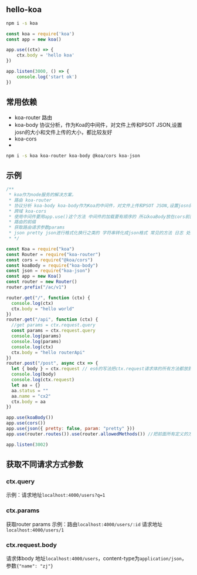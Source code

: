 ## hello-koa

```sh
npm i -s koa
```

```js
const koa = require('koa')
const app = new koa()

app.use((ctx) => {
  	ctx.body = 'hello koa'
})

app.listen(3000, () => {
	console.log('start ok')
})
```

## 常用依赖

- koa-router 路由 
- koa-body 协议分析，作为Koa的中间件，对文件上传和PSOT JSON,设置josn的大小和文件上传的大小，都比较友好
- koa-cors
- 

```sh
npm i -s koa koa-router koa-body @koa/cors koa-json
```

## 示例

```js
/**
 * koa作为node服务的解决方案，
 * 路由 koa-router
 * 协议分析 koa-body koa-body作为Koa的中间件，对文件上传和PSOT JSON,设置josn的大小和文件上传的大小，都比较友好，
 * 跨域 koa-cors
 * 使用中间件要用app.use()这个方法 中间件的加载要有顺序的 所以koaBody放在cors前面
 * 路由的前缀
 * 获取路由请求参数params
 * json pretty json进行格式化换行之类的 字符串转化成json格式 常见的方法 日志 处理
 * */

const Koa = require("koa")
const Router = require("koa-router")
const cors = require("@koa/cors")
const koaBody = require("koa-body")
const json = require("koa-json")
const app = new Koa()
const router = new Router()
router.prefix("/ac/v1")

router.get("/", function (ctx) {
  console.log(ctx)
  ctx.body = "hello world"
})
router.get("/api", function (ctx) {
  //get params = ctx.request.query
  const params = ctx.request.query
  console.log(params)
  console.log(params)
  console.log(ctx)
  ctx.body = "hello routerApi"
})
router.post("/post", async ctx => {
  let { body } = ctx.request // es6的写法把ctx.request请求体的所有方法都放到body对象里面去
  console.log(body)
  console.log(ctx.request)
  let aa = {}
  aa.status = ""
  aa.name = "cx2"
  ctx.body = aa
})

app.use(koaBody())
app.use(cors())
app.use(json({ pretty: false, param: "pretty" }))
app.use(router.routes()).use(router.allowedMethods()) //把前面所有定义的方法添加到app应用上去

app.listen(3002)
```

## 获取不同请求方式参数

### ctx.query

示例：请求地址`localhost:4000/users?q=1`

### ctx.params

获取router params
示例：路由`localhost:4000/users/:id`
请求地址`localhost:4000/users/1`

### ctx.request.body

请求体body
地址`localhost:4000/users`，content-type为`application/json`，参数`{"name": "zj"}`



